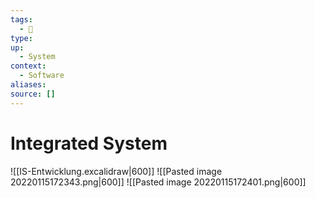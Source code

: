 ```yaml
---
tags:
  - 🎱 
type:
up:
  - System
context:
  - Software
aliases:
source: []
---
```


# Integrated System

![[IS-Entwicklung.excalidraw|600]]
![[Pasted image 20220115172343.png|600]]
![[Pasted image 20220115172401.png|600]]
